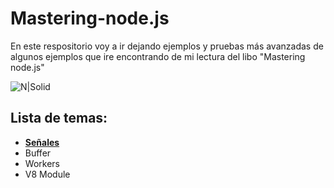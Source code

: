 # Mastering-node.js
En este respositorio voy a ir dejando ejemplos y pruebas más avanzadas de algunos ejemplos que ire encontrando de mi lectura del libo "Mastering node.js"

![N|Solid](http://damiancipolat.com/webFiles/mastering.png)

## Lista de temas:

- **[Señales]**
- Buffer
- Workers
- V8 Module

[Señales]:https://github.com/damiancipolat/Mastering-node.js/tree/master/signals
